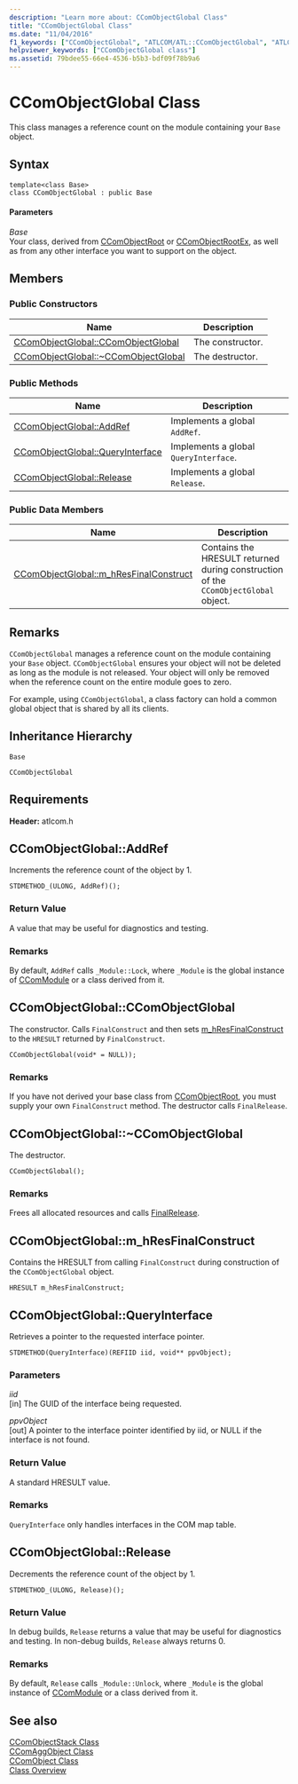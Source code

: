 ```yaml
---
description: "Learn more about: CComObjectGlobal Class"
title: "CComObjectGlobal Class"
ms.date: "11/04/2016"
f1_keywords: ["CComObjectGlobal", "ATLCOM/ATL::CComObjectGlobal", "ATLCOM/ATL::CComObjectGlobal::CComObjectGlobal", "ATLCOM/ATL::CComObjectGlobal::AddRef", "ATLCOM/ATL::CComObjectGlobal::QueryInterface", "ATLCOM/ATL::CComObjectGlobal::Release", "ATLCOM/ATL::CComObjectGlobal::m_hResFinalConstruct"]
helpviewer_keywords: ["CComObjectGlobal class"]
ms.assetid: 79bdee55-66e4-4536-b5b3-bdf09f78b9a6
---
```

# CComObjectGlobal Class

This class manages a reference count on the module containing your `Base` object.

## Syntax

```
template<class Base>
class CComObjectGlobal : public Base
```

#### Parameters

*Base*<br/>
Your class, derived from [CComObjectRoot](../../atl/reference/ccomobjectroot-class.md) or [CComObjectRootEx](../../atl/reference/ccomobjectrootex-class.md), as well as from any other interface you want to support on the object.

## Members

### Public Constructors

|Name|Description|
|----------|-----------------|
|[CComObjectGlobal::CComObjectGlobal](#ccomobjectglobal)|The constructor.|
|[CComObjectGlobal::~CComObjectGlobal](#dtor)|The destructor.|

### Public Methods

|Name|Description|
|----------|-----------------|
|[CComObjectGlobal::AddRef](#addref)|Implements a global `AddRef`.|
|[CComObjectGlobal::QueryInterface](#queryinterface)|Implements a global `QueryInterface`.|
|[CComObjectGlobal::Release](#release)|Implements a global `Release`.|

### Public Data Members

|Name|Description|
|----------|-----------------|
|[CComObjectGlobal::m_hResFinalConstruct](#m_hresfinalconstruct)|Contains the HRESULT returned during construction of the `CComObjectGlobal` object.|

## Remarks

`CComObjectGlobal` manages a reference count on the module containing your `Base` object. `CComObjectGlobal` ensures your object will not be deleted as long as the module is not released. Your object will only be removed when the reference count on the entire module goes to zero.

For example, using `CComObjectGlobal`, a class factory can hold a common global object that is shared by all its clients.

## Inheritance Hierarchy

`Base`

`CComObjectGlobal`

## Requirements

**Header:** atlcom.h

## <a name="addref"></a> CComObjectGlobal::AddRef

Increments the reference count of the object by 1.

```
STDMETHOD_(ULONG, AddRef)();
```

### Return Value

A value that may be useful for diagnostics and testing.

### Remarks

By default, `AddRef` calls `_Module::Lock`, where `_Module` is the global instance of [CComModule](../../atl/reference/ccommodule-class.md) or a class derived from it.

## <a name="ccomobjectglobal"></a> CComObjectGlobal::CComObjectGlobal

The constructor. Calls `FinalConstruct` and then sets [m_hResFinalConstruct](#m_hresfinalconstruct) to the `HRESULT` returned by `FinalConstruct`.

```
CComObjectGlobal(void* = NULL));
```

### Remarks

If you have not derived your base class from [CComObjectRoot](../../atl/reference/ccomobjectroot-class.md), you must supply your own `FinalConstruct` method. The destructor calls `FinalRelease`.

## <a name="dtor"></a> CComObjectGlobal::~CComObjectGlobal

The destructor.

```
CComObjectGlobal();
```

### Remarks

Frees all allocated resources and calls [FinalRelease](ccomobjectrootex-class.md#finalrelease).

## <a name="m_hresfinalconstruct"></a> CComObjectGlobal::m_hResFinalConstruct

Contains the HRESULT from calling `FinalConstruct` during construction of the `CComObjectGlobal` object.

```
HRESULT m_hResFinalConstruct;
```

## <a name="queryinterface"></a> CComObjectGlobal::QueryInterface

Retrieves a pointer to the requested interface pointer.

```
STDMETHOD(QueryInterface)(REFIID iid, void** ppvObject);
```

### Parameters

*iid*<br/>
[in] The GUID of the interface being requested.

*ppvObject*<br/>
[out] A pointer to the interface pointer identified by iid, or NULL if the interface is not found.

### Return Value

A standard HRESULT value.

### Remarks

`QueryInterface` only handles interfaces in the COM map table.

## <a name="release"></a> CComObjectGlobal::Release

Decrements the reference count of the object by 1.

```
STDMETHOD_(ULONG, Release)();
```

### Return Value

In debug builds, `Release` returns a value that may be useful for diagnostics and testing. In non-debug builds, `Release` always returns 0.

### Remarks

By default, `Release` calls `_Module::Unlock`, where `_Module` is the global instance of [CComModule](../../atl/reference/ccommodule-class.md) or a class derived from it.

## See also

[CComObjectStack Class](../../atl/reference/ccomobjectstack-class.md)<br/>
[CComAggObject Class](../../atl/reference/ccomaggobject-class.md)<br/>
[CComObject Class](../../atl/reference/ccomobject-class.md)<br/>
[Class Overview](../../atl/atl-class-overview.md)
